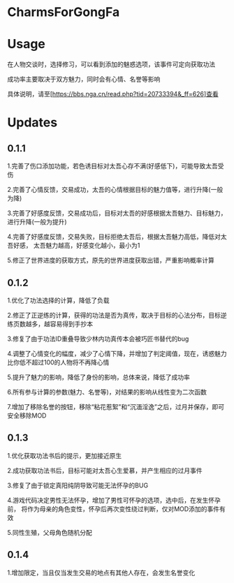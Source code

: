 # CharmsForGongFa
# Usage
在人物交谈时，选择修习，可以看到添加的魅惑选项，该事件可定向获取功法

成功率主要取决于双方魅力，同时会有心情、名誉等影响

具体说明，请至[https://bbs.nga.cn/read.php?tid=20733394&_ff=626]查看

# Updates
## 0.1.1
1.完善了伤口添加功能，若色诱目标对太吾心存不满(好感低下)，可能导致太吾受伤

2.完善了心情反馈，交易成功，太吾的心情根据目标的魅力值等，进行升降(一般为降)

3.完善了好感度反馈，交易成功后，目标对太吾的好感根据太吾魅力、目标魅力，进行升降(一般为提升)

4.完善了好感度反馈，交易失败，目标拒绝太吾后，根据太吾魅力高低，降低对太吾好感，
太吾魅力越高，好感变化越小，最小为1

5.修正了世界进度的获取方式，原先的世界进度获取出错，严重影响概率计算
## 0.1.2
1.优化了功法选择的计算，降低了负载

2.修正了正逆练的计算，获得的功法是否为真传，取决于目标的心法分布，目标逆练页数越多，越容易得到手抄本

3.修复了由于功法ID重叠导致少林内功真传本会被巧匠书替代的bug

4.调整了心情变化的幅度，减少了心情下降，并增加了判定阈值，现在，诱惑魅力比你低不超过100的人物将不再降心情

5.提升了魅力的影响，降低了身份的影响，总体来说，降低了成功率

6.所有参与计算的参数(魅力、名誉等)，对结果的影响从线性变为二次函数

7.增加了移除名誉的按钮，移除“粘花惹絮”和“沉湎淫逸”之后，过月并保存，即可安全移除MOD
## 0.1.3
1.优化获取功法书后的提示，更加接近原生

2.成功获取功法书后，目标可能对太吾心生爱慕，并产生相应的过月事件

3.修复了由于锁定真阳纯阴导致可能无法怀孕的BUG

4.游戏代码决定男性无法怀孕，增加了男性可怀孕的选项，选中后，在发生怀孕前，
将作为母亲的角色变性，怀孕后再次变性绕过判断，仅对MOD添加的事件有效

5.同性生殖，父母角色随机分配
## 0.1.4
1.增加限定，当且仅当发生交易的地点有其他人存在，会发生名誉变化
